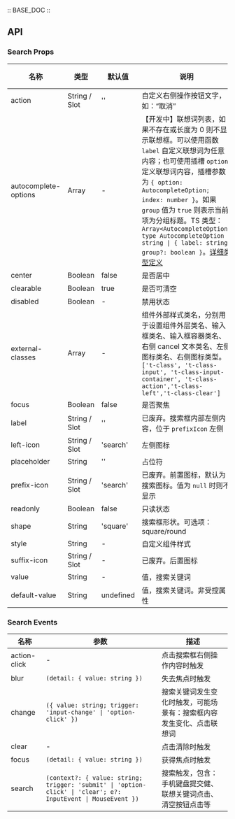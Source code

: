 :: BASE_DOC ::

## API
### Search Props

名称 | 类型 | 默认值 | 说明 | 必传
-- | -- | -- | -- | --
action | String / Slot | '' | 自定义右侧操作按钮文字，如：“取消” | N
autocomplete-options | Array | - | 【开发中】联想词列表，如果不存在或长度为 0 则不显示联想框。可以使用函数 `label` 自定义联想词为任意内容；也可使用插槽 `option` 定义联想词内容，插槽参数为 `{ option: AutocompleteOption; index: number }`。如果 `group` 值为 `true` 则表示当前项为分组标题。TS 类型：`Array<AutocompleteOption>` `type AutocompleteOption = string \| { label: string; group?: boolean }`。[详细类型定义](https://github.com/Tencent/tdesign-miniprogram/tree/develop/src/search/type.ts) | N
center | Boolean | false | 是否居中 | N
clearable | Boolean | true | 是否可清空 | N
disabled | Boolean | - | 禁用状态 | N
external-classes | Array | - | 组件外部样式类名，分别用于设置组件外层类名、输入框类名、输入框容器类名、右侧 cancel 文本类名、左侧图标类名、右侧图标类型。`['t-class', 't-class-input', 't-class-input-container', 't-class-action','t-class-left','t-class-clear']` | N
focus | Boolean | false | 是否聚焦 | N
label | String / Slot | '' | 已废弃。搜索框内部左侧内容，位于 `prefixIcon` 左侧 | N
left-icon | String / Slot | 'search' | 左侧图标 | N
placeholder | String | '' | 占位符 | N
prefix-icon | String / Slot | 'search' | 已废弃。前置图标，默认为搜索图标。值为 `null` 时则不显示 | N
readonly | Boolean | false | 只读状态 | N
shape | String | 'square' | 搜索框形状。可选项：square/round | N
style | String | - | 自定义组件样式 | N
suffix-icon | String / Slot | - | 已废弃。后置图标 | N
value | String | - | 值，搜索关键词 | N
default-value | String | undefined | 值，搜索关键词。非受控属性 | N

### Search Events

名称 | 参数 | 描述
-- | -- | --
action-click | - | 点击搜索框右侧操作内容时触发
blur | `(detail: { value: string })` | 失去焦点时触发
change | `({ value: string; trigger: 'input-change' \| 'option-click' })` | 搜索关键词发生变化时触发，可能场景有：搜索框内容发生变化、点击联想词
clear | - | 点击清除时触发
focus | `(detail: { value: string })` | 获得焦点时触发
search | `(context?: { value: string; trigger: 'submit' \| 'option-click' \| 'clear'; e?: InputEvent \| MouseEvent })` | 搜索触发，包含：手机键盘提交健、联想关键词点击、清空按钮点击等
